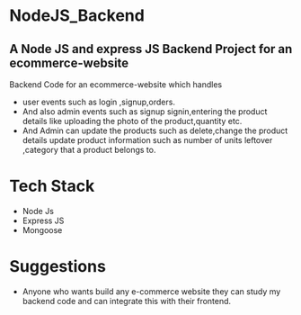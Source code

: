 # NodeJS_Backend
## A Node JS and express JS Backend Project for an ecommerce-website

Backend Code for an ecommerce-website which handles 
* user events such as login ,signup,orders.
* And also admin events such as signup signin,entering the product details like uploading the photo of the product,quantity etc.
* And Admin can update the products such as delete,change the product details update product information such as number of units leftover ,category that a product belongs to.

# Tech Stack
* Node Js
* Express JS
* Mongoose

# Suggestions
* Anyone who wants build any e-commerce website they can study my backend code and can integrate this with their frontend.
